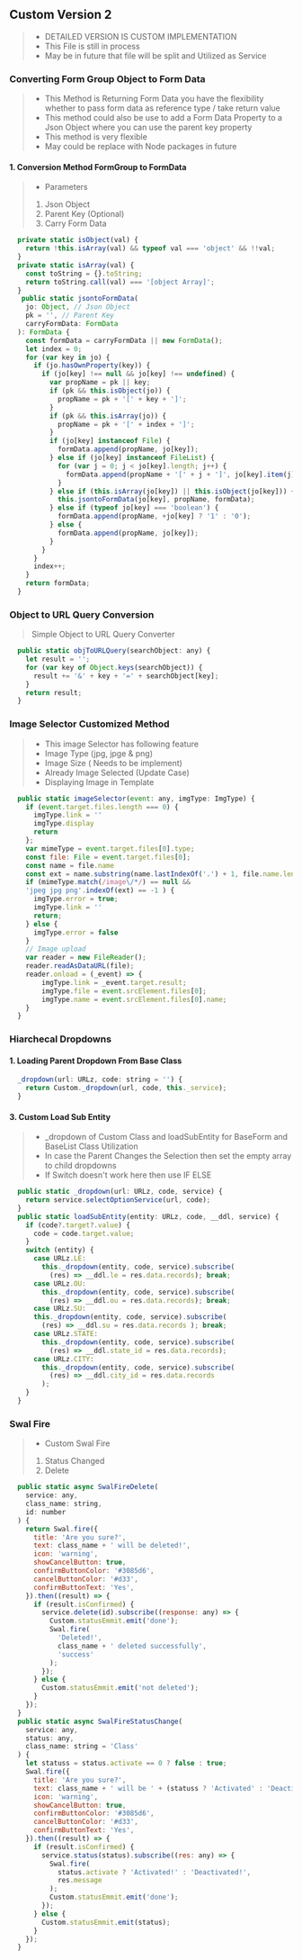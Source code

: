 ## Custom Version 2
> * DETAILED VERSION IS CUSTOM IMPLEMENTATION
> * This File is still in process
> * May be in future that file will be split and Utilized as Service
### Converting Form Group Object to Form Data
> * This Method is Returning Form Data you have the flexibility whether to pass form data as reference type / take return value
> * This method could also be use to add a Form Data Property to a Json Object where you can use the parent key property
> * This method is very flexible
> * May could be replace with Node packages in future
#### 1. Conversion Method FormGroup to FormData
> * Parameters
> 1. Json Object
> 2. Parent Key (Optional)
> 3. Carry Form Data
```javascript
  private static isObject(val) {
    return !this.isArray(val) && typeof val === 'object' && !!val;
  }
  private static isArray(val) {
    const toString = {}.toString;
    return toString.call(val) === '[object Array]';
  }
   public static jsontoFormData(
    jo: Object, // Json Object
    pk = '', // Parent Key
    carryFormData: FormData
  ): FormData {
    const formData = carryFormData || new FormData();
    let index = 0;
    for (var key in jo) {
      if (jo.hasOwnProperty(key)) {
        if (jo[key] !== null && jo[key] !== undefined) {
          var propName = pk || key;
          if (pk && this.isObject(jo)) {
            propName = pk + '[' + key + ']';
          }
          if (pk && this.isArray(jo)) {
            propName = pk + '[' + index + ']';
          }
          if (jo[key] instanceof File) {
            formData.append(propName, jo[key]);
          } else if (jo[key] instanceof FileList) {
            for (var j = 0; j < jo[key].length; j++) {
              formData.append(propName + '[' + j + ']', jo[key].item(j));
            }
          } else if (this.isArray(jo[key]) || this.isObject(jo[key])) {
            this.jsontoFormData(jo[key], propName, formData);
          } else if (typeof jo[key] === 'boolean') {
            formData.append(propName, +jo[key] ? '1' : '0');
          } else {
            formData.append(propName, jo[key]);
          }
        }
      }
      index++;
    }
    return formData;
  }
```
### Object to URL Query Conversion
> Simple Object to URL Query Converter
```javascript
  public static objToURLQuery(searchObject: any) {
    let result = '';
    for (var key of Object.keys(searchObject)) {
      result += '&' + key + '=' + searchObject[key];
    }
    return result;
  }
```
### Image Selector Customized Method
> * This image Selector has following feature
> * Image Type (jpg, jpge & png)
> * Image Size ( Needs to be implement)
> * Already Image Selected (Update Case)
> * Displaying Image in Template
```javascript
  public static imageSelector(event: any, imgType: ImgType) {
    if (event.target.files.length === 0) {
      imgType.link = ''
      imgType.display
      return
    };
    var mimeType = event.target.files[0].type;
    const file: File = event.target.files[0];
    const name = file.name
    const ext = name.substring(name.lastIndexOf('.') + 1, file.name.length)
    if (mimeType.match(/image\/*/) == null &&
    'jpeg jpg png'.indexOf(ext) == -1 ) {
      imgType.error = true;
      imgType.link = ''
      return;
    } else {
      imgType.error = false
    }
    // Image upload
    var reader = new FileReader();
    reader.readAsDataURL(file);
    reader.onload = (_event) => {
        imgType.link = _event.target.result;
        imgType.file = event.srcElement.files[0];
        imgType.name = event.srcElement.files[0].name;
    }
  }
```
### Hiarchecal Dropdowns
#### 1. Loading Parent Dropdown From Base Class
```javascript
  _dropdown(url: URLz, code: string = '') {
    return Custom._dropdown(url, code, this._service);
  }
```
#### 3. Custom Load Sub Entity
> * _dropdown of Custom Class and loadSubEntity for BaseForm and BaseList Class Utilization
> * In case the Parent Changes the Selection then set the empty array to child dropdowns
> * If Switch doesn't work here then use IF ELSE
```javascript
  public static _dropdown(url: URLz, code, service) {
    return service.selectOptionService(url, code);
  }
  public static loadSubEntity(entity: URLz, code, __ddl, service) {
    if (code?.target?.value) {
      code = code.target.value;
    }
    switch (entity) {
      case URLz.LE:
        this._dropdown(entity, code, service).subscribe(
          (res) => __ddl.le = res.data.records); break;
      case URLz.OU:
        this._dropdown(entity, code, service).subscribe(
          (res) => __ddl.ou = res.data.records); break;
      case URLz.SU:
      this._dropdown(entity, code, service).subscribe(
        (res) => __ddl.su = res.data.records ); break;
      case URLz.STATE:
        this._dropdown(entity, code, service).subscribe(
          (res) => __ddl.state_id = res.data.records);
      case URLz.CITY:
        this._dropdown(entity, code, service).subscribe(
          (res) => __ddl.city_id = res.data.records
        );
    }
  }
```
### Swal Fire
> * Custom Swal Fire
> 1. Status Changed
> 2. Delete
```javascript
  public static async SwalFireDelete(
    service: any,
    class_name: string,
    id: number
  ) {
    return Swal.fire({
      title: 'Are you sure?',
      text: class_name + ' will be deleted!',
      icon: 'warning',
      showCancelButton: true,
      confirmButtonColor: '#3085d6',
      cancelButtonColor: '#d33',
      confirmButtonText: 'Yes',
    }).then((result) => {
      if (result.isConfirmed) {
        service.delete(id).subscribe((response: any) => {
          Custom.statusEmmit.emit('done');
          Swal.fire(
            'Deleted!',
            class_name + ' deleted successfully',
            'success'
          );
        });
      } else {
        Custom.statusEmmit.emit('not deleted');
      }
    });
  }
  public static async SwalFireStatusChange(
    service: any,
    status: any,
    class_name: string = 'Class'
  ) {
    let statuss = status.activate == 0 ? false : true;
    Swal.fire({
      title: 'Are you sure?',
      text: class_name + ' will be ' + (statuss ? 'Activated' : 'Deactivated'),
      icon: 'warning',
      showCancelButton: true,
      confirmButtonColor: '#3085d6',
      cancelButtonColor: '#d33',
      confirmButtonText: 'Yes',
    }).then((result) => {
      if (result.isConfirmed) {
        service.status(status).subscribe((res: any) => {
          Swal.fire(
            status.activate ? 'Activated!' : 'Deactivated!',
            res.message
          );
          Custom.statusEmmit.emit('done');
        });
      } else {
        Custom.statusEmmit.emit(status);
      }
    });
  }
```